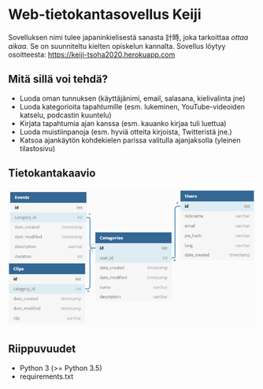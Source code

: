 # Web-tietokantasovellus Keiji
Sovelluksen nimi tulee japaninkielisestä sanasta 計時, joka tarkoittaa _ottaa aikaa_. Se on suunniteltu kielten opiskelun kannalta. Sovellus löytyy osoitteesta: https://keiji-tsoha2020.herokuapp.com

## Mitä sillä voi tehdä?
 * Luoda oman tunnuksen (käyttäjänimi, email, salasana, kielivalinta jne)
 * Luoda kategorioita tapahtumille (esm. lukeminen, YouTube-videoiden katselu, podcastin kuuntelu)
 * Kirjata tapahtumia ajan kanssa (esm. kauanko kirjaa tuli luettua)
 * Luoda muistiinpanoja (esm. hyviä otteita kirjoista, Twitteristä jne.)
 * Katsoa ajankäytön kohdekielen parissa valitulla ajanjaksolla (yleinen tilastosivu)

## Tietokantakaavio
![tietokantakaavio](documentation/database_diagram.png)

## Riippuvuudet
 * Python 3 (>= Python 3.5)
 * requirements.txt
